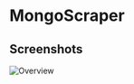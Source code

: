 # MongoScraper

## Screenshots
![Overview](https://github.com/radhikabgupta/MongoScraper/public/assets/img/sp-01.jpg)
